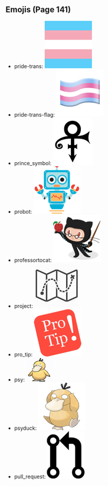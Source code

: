 
## Emojis (Page 141)

* pride-trans: ![pride-trans](output/pride-trans.png)
* pride-trans-flag: ![pride-trans-flag](output/pride-trans-flag.png)
* prince_symbol: ![prince_symbol](output/prince_symbol.png)
* probot: ![probot](output/probot.png)
* professortocat: ![professortocat](output/professortocat.png)
* project: ![project](output/project.jpg)
* pro_tip: ![pro_tip](output/pro_tip.png)
* psy: ![psy](output/psy.gif)
* psyduck: ![psyduck](output/psyduck.png)
* pull_request: ![pull_request](output/pull_request.png)
